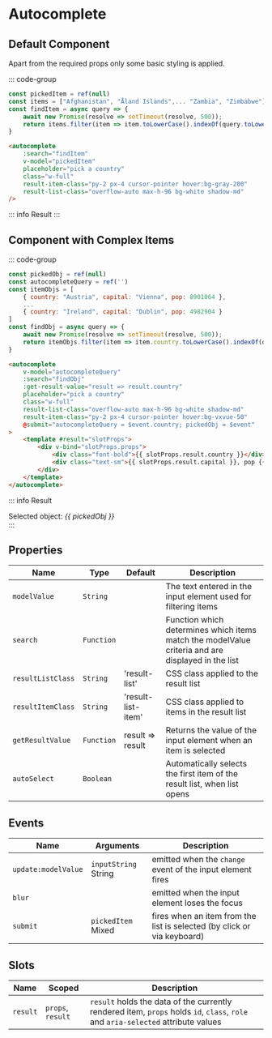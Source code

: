 <script setup>
    import Autocomplete from "../../src/components/Autocomplete.vue"
    import { ref } from "vue"
    const pickedItem = ref(null)
    const items = ["Afghanistan", "Åland Islands", "Albania", "Algeria", "American Samoa", "Andorra", "Angola", "Anguilla", "Antarctica", "Antigua and Barbuda", "Argentina", "Armenia", "Aruba", "Australia", "Austria", "Azerbaijan", "Bahamas", "Bahrain", "Bangladesh", "Barbados", "Belarus", "Belgium", "Belize", "Benin", "Bermuda", "Bhutan", "Bolivia, Plurinational State of", "Bonaire, Sint Eustatius and Saba", "Bosnia and Herzegovina", "Botswana", "Bouvet Island", "Brazil", "British Indian Ocean Territory", "Brunei Darussalam", "Bulgaria", "Burkina Faso", "Burundi", "Cambodia", "Cameroon", "Canada", "Cape Verde", "Cayman Islands", "Central African Republic", "Chad", "Chile", "China", "Christmas Island", "Cocos (Keeling) Islands", "Colombia", "Comoros", "Congo", "Congo, the Democratic Republic of the", "Cook Islands", "Costa Rica", "Côte d'Ivoire", "Croatia", "Cuba", "Curaçao", "Cyprus", "Czech Republic", "Denmark", "Djibouti", "Dominica", "Dominican Republic", "Ecuador", "Egypt", "El Salvador", "Equatorial Guinea", "Eritrea", "Estonia", "Ethiopia", "Falkland Islands (Malvinas)", "Faroe Islands", "Fiji", "Finland", "France", "French Guiana", "French Polynesia", "French Southern Territories", "Gabon", "Gambia", "Georgia", "Germany", "Ghana", "Gibraltar", "Greece", "Greenland", "Grenada", "Guadeloupe", "Guam", "Guatemala", "Guernsey", "Guinea", "Guinea-Bissau", "Guyana", "Haiti", "Heard Island and McDonald Islands", "Holy See (Vatican City State)", "Honduras", "Hong Kong", "Hungary", "Iceland", "India", "Indonesia", "Iran, Islamic Republic of", "Iraq", "Ireland", "Isle of Man", "Israel", "Italy", "Jamaica", "Japan", "Jersey", "Jordan", "Kazakhstan", "Kenya", "Kiribati", "Korea, Democratic People's Republic of", "Korea, Republic of", "Kuwait", "Kyrgyzstan", "Lao People's Democratic Republic", "Latvia", "Lebanon", "Lesotho", "Liberia", "Libya", "Liechtenstein", "Lithuania", "Luxembourg", "Macao", "Macedonia, the Former Yugoslav Republic of", "Madagascar", "Malawi", "Malaysia", "Maldives", "Mali", "Malta", "Marshall Islands", "Martinique", "Mauritania", "Mauritius", "Mayotte", "Mexico", "Micronesia, Federated States of", "Moldova, Republic of", "Monaco", "Mongolia", "Montenegro", "Montserrat", "Morocco", "Mozambique", "Myanmar", "Namibia", "Nauru", "Nepal", "Netherlands", "New Caledonia", "New Zealand", "Nicaragua", "Niger", "Nigeria", "Niue", "Norfolk Island", "Northern Mariana Islands", "Norway", "Oman", "Pakistan", "Palau", "Palestine, State of", "Panama", "Papua New Guinea", "Paraguay", "Peru", "Philippines", "Pitcairn", "Poland", "Portugal", "Puerto Rico", "Qatar", "Réunion", "Romania", "Russian Federation", "Rwanda", "Saint Barthélemy", "Saint Helena, Ascension and Tristan da Cunha", "Saint Kitts and Nevis", "Saint Lucia", "Saint Martin (French part)", "Saint Pierre and Miquelon", "Saint Vincent and the Grenadines", "Samoa", "San Marino", "Sao Tome and Principe", "Saudi Arabia", "Senegal", "Serbia", "Seychelles", "Sierra Leone", "Singapore", "Sint Maarten (Dutch part)", "Slovakia", "Slovenia", "Solomon Islands", "Somalia", "South Africa", "South Georgia and the South Sandwich Islands", "South Sudan", "Spain", "Sri Lanka", "Sudan", "Suriname", "Svalbard and Jan Mayen", "Swaziland", "Sweden", "Switzerland", "Syrian Arab Republic", "Taiwan, Province of China", "Tajikistan", "Tanzania, United Republic of", "Thailand", "Timor-Leste", "Togo", "Tokelau", "Tonga", "Trinidad and Tobago", "Tunisia", "Turkey", "Turkmenistan", "Turks and Caicos Islands", "Tuvalu", "Uganda", "Ukraine", "United Arab Emirates", "United Kingdom", "United States", "United States Minor Outlying Islands", "Uruguay", "Uzbekistan", "Vanuatu", "Venezuela, Bolivarian Republic of", "Viet Nam", "Virgin Islands, British", "Virgin Islands, U.S.", "Wallis and Futuna", "Western Sahara", "Yemen", "Zambia", "Zimbabwe"]
    const findItem = async query => {
        await new Promise(resolve => setTimeout(resolve, 500));
        return items.filter(item => item.toLowerCase().indexOf(query.toLowerCase()) !== -1)
    }
    const pickedObj = ref(null)
    const autocompleteQuery = ref('')
    const itemObjs = [
        { country: "Austria", capital: "Vienna", pop: 8901064 },
        { country: "France", capital: "Paris", pop: 67391582 },
        { country: "Germany", capital: "Berlin", pop: 83166711 },
        { country: "Italy", capital: "Rome", pop: 59554023 },
        { country: "Spain", capital: "Madrid", pop: 47332614 },
        { country: "Portugal", capital: "Lisbon", pop: 10295909 },
        { country: "Belgium", capital: "Brussels", pop: 11524454 },
        { country: "Netherlands", capital: "Amsterdam", pop: 17407585 },
        { country: "Sweden", capital: "Stockholm", pop: 10365705 },
        { country: "Norway", capital: "Oslo", pop: 5465630 },
        { country: "Denmark", capital: "Copenhagen", pop: 5831404 },
        { country: "Finland", capital: "Helsinki", pop: 5542517 },
        { country: "Poland", capital: "Warsaw", pop: 38028278 },
        { country: "Czech Republic", capital: "Prague", pop: 10724555 },
        { country: "Hungary", capital: "Budapest", pop: 9606316 },
        { country: "Greece", capital: "Athens", pop: 10423054 },
        { country: "Bulgaria", capital: "Sofia", pop: 6951482 },
        { country: "Romania", capital: "Bucharest", pop: 19186201 },
        { country: "Switzerland", capital: "Bern", pop: 8632703 },
        { country: "Ireland", capital: "Dublin", pop: 4982904 }
    ]
    const findObj = async query => {
        await new Promise(resolve => setTimeout(resolve, 500));
        return itemObjs.filter(item => item.country.toLowerCase().indexOf(query.toLowerCase()) !== -1)
    }
</script>

# Autocomplete

## Default Component
Apart from the required props only some basic styling is applied. 

::: code-group
```js
const pickedItem = ref(null)
const items = ["Afghanistan", "Åland Islands",... "Zambia", "Zimbabwe"]
const findItem = async query => {
    await new Promise(resolve => setTimeout(resolve, 500));
    return items.filter(item => item.toLowerCase().indexOf(query.toLowerCase()) !== -1)
}
```
```html
<autocomplete
    :search="findItem"
    v-model="pickedItem"
    placeholder="pick a country"
    class="w-full"
    result-item-class="py-2 px-4 cursor-pointer hover:bg-gray-200"
    result-list-class="overflow-auto max-h-96 bg-white shadow-md"
/>
```
::: info Result
<autocomplete
    :search="findItem"
    v-model="pickedItem"
    placeholder="pick a country"
    class="w-full"
    result-item-class="py-2 px-4 cursor-pointer hover:bg-gray-200"
    result-list-class="overflow-auto max-h-96 bg-white shadow-md"
    auto-select
/>
:::

## Component with Complex Items

::: code-group
```js
const pickedObj = ref(null)
const autocompleteQuery = ref('')
const itemObjs = [
    { country: "Austria", capital: "Vienna", pop: 8901064 },
    ...
    { country: "Ireland", capital: "Dublin", pop: 4982904 }
]
const findObj = async query => {
    await new Promise(resolve => setTimeout(resolve, 500));
    return itemObjs.filter(item => item.country.toLowerCase().indexOf(query.toLowerCase()) !== -1)
}
```
```html
<autocomplete
    v-model="autocompleteQuery"
    :search="findObj"
    :get-result-value="result => result.country"
    placeholder="pick a country"
    class="w-full"
    result-list-class="overflow-auto max-h-96 bg-white shadow-md"
    result-item-class="py-2 px-4 cursor-pointer hover:bg-vxvue-50"
    @submit="autocompleteQuery = $event.country; pickedObj = $event"
>
    <template #result="slotProps">
        <div v-bind="slotProps.props">
            <div class="font-bold">{{ slotProps.result.country }}</div>
            <div class="text-sm">{{ slotProps.result.capital }}, pop {{ new Intl.NumberFormat('en-US', { maximumSignificantDigits: 3 }).format(slotProps.result.pop / 1e6) }}m</div>
        </div>
    </template>
</autocomplete>
```
::: info Result
<div>Selected object: <em>{{ pickedObj }}</em></div>
<autocomplete
    v-model="autocompleteQuery"
    :search="findObj"
    :get-result-value="result => result.country"
    placeholder="pick a country"
    class="w-full"
    result-list-class="overflow-auto max-h-96 bg-white shadow-md"
    result-item-class="py-2 px-4 cursor-pointer hover:bg-vxvue-50"
    @submit="autocompleteQuery = $event.country; pickedObj = $event"
>
<template #result="slotProps">
    <div v-bind="slotProps.props">
        <div class="font-bold">{{ slotProps.result.country }}</div>
        <div class="text-sm">{{ slotProps.result.capital }}, pop {{ new Intl.NumberFormat('en-US', { maximumSignificantDigits: 3 }).format(slotProps.result.pop / 1e6) }}m</div>
    </div>
</template>
</autocomplete>
:::

## Properties
| Name               | Type       | Default              | Description                                                                                       |
|--------------------|------------|----------------------|---------------------------------------------------------------------------------------------------|
| `modelValue`       | `String`   |                      | The text entered in the input element used for filtering items                                    |
| `search`           | `Function` |                      | Function which determines which items match the modelValue criteria and are displayed in the list |
| `resultListClass`  | `String`   | 'result-list'        | CSS class applied to the result list                                                              |
| `resultItemClass`  | `String`   | 'result-list-item'   | CSS class applied to items in the result list                                                     |
| `getResultValue`   | `Function` | result => result     | Returns the value of the input element when an item is selected                                   |
| `autoSelect`       | `Boolean`  |                      | Automatically selects the first item of the result list, when list opens                          |

## Events
| Name                | Arguments            | Description                                                             |
|---------------------|----------------------|-------------------------------------------------------------------------|
| `update:modelValue` | `inputString` String | emitted when the `change` event of the input element fires              |
| `blur`              |                      | emitted when the input element loses the focus                          |
| `submit`            | `pickedItem` Mixed   | fires when an item from the list is selected (by click or via keyboard) |

## Slots
| Name     | Scoped            | Description                                                                                                                      |
|----------|-------------------|----------------------------------------------------------------------------------------------------------------------------------|
| `result` | `props`, `result` | `result` holds the data of the currently rendered item, `props` holds `id`, `class`, `role` and `aria-selected` attribute values |
